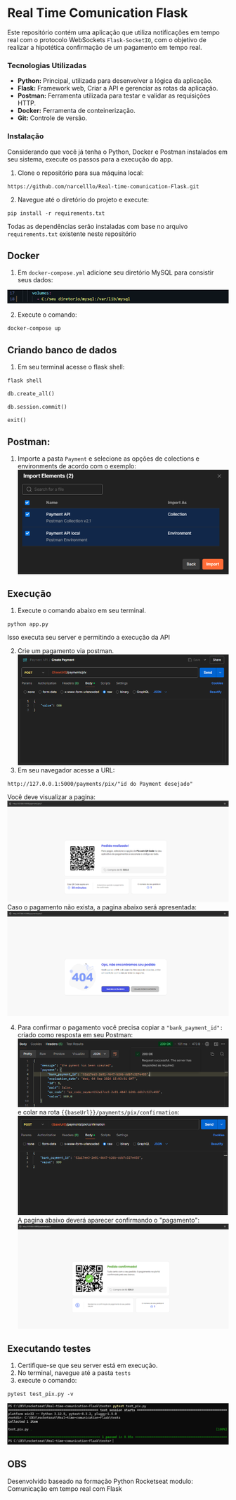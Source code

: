 # Real Time Comunication Flask

Este repositório contém uma aplicação que utiliza notificações em tempo real com o protocolo WebSockets `Flask-SocketIO`, com o objetivo de realizar a hipotética confirmação de um pagamento em tempo real.

### Tecnologias Utilizadas
* **Python:** Principal, utilizada para desenvolver a lógica da aplicação.
* **Flask:** Framework web, Criar a API e gerenciar as rotas da aplicação.
* **Postman:** Ferramenta utilizada para testar e validar as requisições HTTP.
* **Docker:** Ferramenta de conteinerização.
* **Git:** Controle de versão.

### Instalação
Considerando que você já tenha o Python, Docker e Postman instalados em seu sistema, execute os passos para a execução do app.

1. Clone o repositório para sua máquina local:
```bach
https://github.com/narcelllo/Real-time-comunication-Flask.git
```

2. Navegue até o diretório do projeto e execute:
```
pip install -r requirements.txt
```
Todas as dependências serão instaladas com base no arquivo `requirements.txt` existente neste repositório

## Docker
1. Em `docker-compose.yml` adicione seu diretório MySQL para consistir seus dados:
 
  ![Example config volumes Docker](documentation/DockerVolumes.png)

2. Execute o comando:
```
docker-compose up
```
## Criando banco de dados
1. Em seu terminal acesse o flask shell: 

```
flask shell
```
```
db.create_all()
```
```
db.session.commit()
```
```
exit()
```
## Postman:
  1. Importe a pasta `Payment` e selecione as opções de colections e environments de acordo com o exemplo:
  ![Example import collections and environments](documentation/Postman.png)

## Execução
1. Execute o comando abaixo em seu terminal.
```
python app.py
```
Isso executa seu server e permitindo a execução da API

2. Crie um pagamento via postman.
![Create payment](documentation/exCreatePayment.png)
3. Em seu navegador  acesse a URL:
```
http://127.0.0.1:5000/payments/pix/"id do Payment desejado"
```
Você deve visualizar a pagina: 
![Payment](documentation/exTemplatePayment.png)
Caso o pagamento não exista, a pagina abaixo será apresentada:
![404 Payment](documentation/ex404TemplatePayment.png)

4. Para confirmar o pagamento você precisa copiar a `"bank_payment_id":` criado como resposta em seu Postman:
![Example cpnfirm payment_id](documentation/bank_payment_id.png)
e colar na rota `{{baseUrl}}/payments/pix/confirmation`:
![Example cpnfirm](documentation/confirmPayment_id.png)
A pagina abaixo deverá aparecer confirmando o "pagamento":
![Confirm Payment](documentation/confirmPayment.png)

## Executando testes
1. Certifique-se que seu server está em execução.
2. No terminal, navegue até a pasta `tests`
3. execute o comando:
```
pytest test_pix.py -v 
```
![test](documentation/test.png)

## OBS
Desenvolvido baseado na formação Python Rocketseat modulo: Comunicação em tempo real com Flask